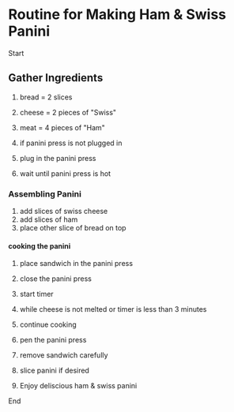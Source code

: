 # Routine for Making Ham & Swiss Panini #

Start

## Gather Ingredients ##

1. bread = 2 slices  
1. cheese = 2 pieces of "Swiss" 
1. meat = 4 pieces of "Ham"  
 
  
1. if panini press is not plugged in  
1. plug in the panini press  

1. wait until panini press is hot  

### Assembling Panini ###  

1. add slices of swiss cheese  
1. add slices of ham
1. place other slice of bread on top  
 
#### cooking the panini ####

1. place sandwich in the panini press  
1. close the panini press  

1. start timer  
1. while cheese is not melted or timer is less than 3 minutes  
1. continue cooking

1. pen the panini press  
1. remove sandwich carefully  

1. slice panini if desired  

1. Enjoy deliscious ham & swiss panini  

End